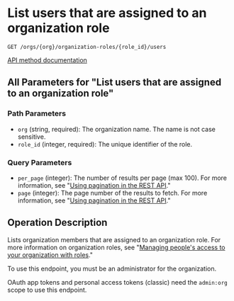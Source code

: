 # List users that are assigned to an organization role

`GET /orgs/{org}/organization-roles/{role_id}/users`

[API method documentation](https://docs.github.com/rest/orgs/organization-roles#list-users-that-are-assigned-to-an-organization-role)

## All Parameters for "List users that are assigned to an organization role"

### Path Parameters

- `org` (string, required): The organization name. The name is not case sensitive.
- `role_id` (integer, required): The unique identifier of the role.
### Query Parameters

- `per_page` (integer): The number of results per page (max 100). For more information, see "[Using pagination in the REST API](https://docs.github.com/rest/using-the-rest-api/using-pagination-in-the-rest-api)."
- `page` (integer): The page number of the results to fetch. For more information, see "[Using pagination in the REST API](https://docs.github.com/rest/using-the-rest-api/using-pagination-in-the-rest-api)."

## Operation Description

Lists organization members that are assigned to an organization role. For more information on organization roles, see "[Managing people's access to your organization with roles](https://docs.github.com/organizations/managing-peoples-access-to-your-organization-with-roles/about-custom-organization-roles)."

To use this endpoint, you must be an administrator for the organization.

OAuth app tokens and personal access tokens (classic) need the `admin:org` scope to use this endpoint.
